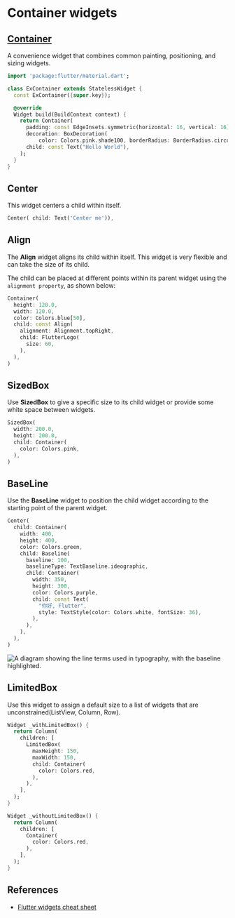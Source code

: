 

# Container widgets

## [Container](https://api.flutter.dev/flutter/widgets/Container-class.html)

A convenience widget that combines common painting, positioning, and sizing widgets.

```dart
import 'package:flutter/material.dart';

class ExContainer extends StatelessWidget {
  const ExContainer({super.key});

  @override
  Widget build(BuildContext context) {
    return Container(
      padding: const EdgeInsets.symmetric(horizontal: 16, vertical: 16),
      decoration: BoxDecoration(
          color: Colors.pink.shade100, borderRadius: BorderRadius.circular(12)),
      child: const Text("Hello World"),
    );
  }
}
```

## Center

This widget centers a child within itself.

```dart
Center( child: Text('Center me')),
```

## Align

The **Align** widget aligns its child within itself. This widget is very flexible and can take the size of its child.

The child can be placed at different points within its parent widget using the `alignment property`, as shown below:

```dart
Container(
  height: 120.0,
  width: 120.0,
  color: Colors.blue[50],
  child: const Align(
    alignment: Alignment.topRight,
    child: FlutterLogo(
      size: 60,
    ),
  ),
)
```

## SizedBox

Use **SizedBox** to give a specific size to its child widget or provide some white space between widgets.

```dart
SizedBox(
  width: 200.0,
  height: 200.0,
  child: Container(
    color: Colors.pink,
  ),
)
```

## BaseLine

Use the **BaseLine** widget to position the child widget according to the starting point of the parent widget.

```dart
Center(
  child: Container(
    width: 400,
    height: 400,
    color: Colors.green,
    child: Baseline(
      baseline: 100,
      baselineType: TextBaseline.ideographic,
      child: Container(
        width: 350,
        height: 300,
        color: Colors.purple,
        child: const Text(
          "你好, Flutter",
          style: TextStyle(color: Colors.white, fontSize: 36),
        ),
      ),
    ),
  ),
)
```

![A diagram showing the line terms used in typography, with the baseline highlighted.](assets/2560px-Typography_Line_Terms.svg.png)

## LimitedBox

Use this widget to assign a default size to a list of widgets that are unconstrained(ListView, Column, Row). 

```dart
Widget _withLimitedBox() {
  return Column(
    children: [
      LimitedBox(
        maxHeight: 150,
        maxWidth: 150,
        child: Container(
          color: Colors.red,
        ),
      ),
    ],
  );
}

Widget _withoutLimitedBox() {
  return Column(
    children: [
      Container(
        color: Colors.red,
      ),
    ],
  );
}
```



## References

- [Flutter widgets cheat sheet](https://blog.codemagic.io/flutter-widget-cheat-sheet/)
